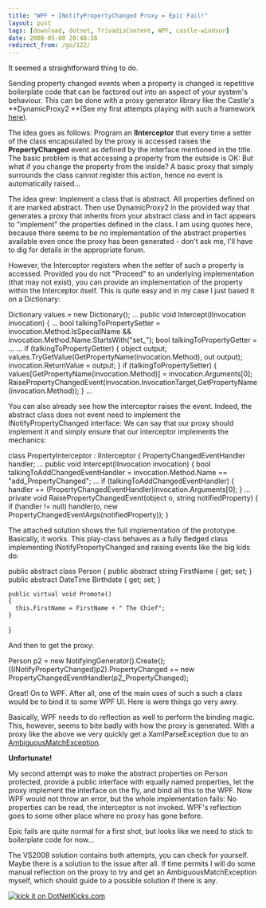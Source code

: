 ```yaml
---
title: "WPF + INotifyPropertyChanged Proxy = Epic Fail!"
layout: post
tags: [download, dotnet, TrivadisContent, WPF, castle-windsor]
date: 2008-05-08 20:48:58
redirect_from: /go/122/
---
```


It seemed a straightforward thing to do.

Sending property changed events when a property is changed is repetitive boilerplate code that can be factored out into an aspect of your system's behaviour. This can be done with a proxy generator library like the Castle's **DynamicProxy2 **(See my first attempts playing with such a framework [here](http://realfiction.net/go/154)).

The idea goes as follows: Program an **IInterceptor** that every time a setter of the class encapsulated by the proxy is accessed raises the **PropertyChanged** event as defined by the interface mentioned in the title. The basic problem is that accessing a property from the outside is OK: But what if you change the property from the inside? A basic proxy that simply surrounds the class cannot register this action, hence no event is automatically raised...

The idea grew: Implement a class that is abstract. All properties defined on it are marked abstract. Then use DynamicProxy2 in the provided way that generates a proxy that inherits from your abstract class and in fact appears to "implement" the properties defined in the class. I am using quotes here, because there seems to be no implementation of the abstract properties available even once the proxy has been generated - don't ask me, I'll have to dig for details in the appropriate forum.

However, the Interceptor registers when the setter of such a property is accessed. Provided you do not "Proceed" to an underlying implementation (that may not exist), you can provide an implementation of the property within the Interceptor itself. This is quite easy and in my case I just based it on a Dictionary:

<csharp>
Dictionary<string, object> values = new Dictionary<string, object>();
...
public void Intercept(IInvocation invocation)
{
  ...
  bool talkingToPropertySetter = 
    invocation.Method.IsSpecialName && invocation.Method.Name.StartsWith("set_");
  bool talkingToPropertyGetter = ...
  ...
  if (talkingToPropertyGetter)
  {
    object output;
    values.TryGetValue(GetPropertyName(invocation.Method), out output);
    invocation.ReturnValue = output;
  }
  if (talkingToPropertySetter)
  {
    values[GetPropertyName(invocation.Method)] = invocation.Arguments[0];
    RaisePropertyChangedEvent(invocation.InvocationTarget,GetPropertyName(invocation.Method));
  }
  ...
</csharp>

You can also already see how the interceptor raises the event. Indeed, the abstract class does not event need to implement the INotifyPropertyChanged interface: We can say that our proxy should implement it and simply ensure that our interceptor implements the mechanics:

<csharp>
class PropertyInterceptor : IInterceptor
{
  PropertyChangedEventHandler handler;
  ...
  public void Intercept(IInvocation invocation)
  {
    bool talkingToAddChangedEventHandler = invocation.Method.Name == "add_PropertyChanged";
    ...
    if (talkingToAddChangedEventHandler)
    {
      handler += (PropertyChangedEventHandler)invocation.Arguments[0];
    }
    ...
    private void RaisePropertyChangedEvent(object o, string notifiedProperty)
    {
      if (handler != null) handler(o, new PropertyChangedEventArgs(notifiedProperty));
    }
</csharp>

The attached solution shows the full implementation of the prototype. Basically, it works. This play-class behaves as a fully fledged class implementing INotifyPropertyChanged and raising events like the big kids do:

<csharp>
  public abstract class Person
  {
    public abstract string FirstName { get; set; }
    public abstract DateTime Birthdate { get; set; }

    public virtual void Promote()
    {
      this.FirstName = FirstName + " The Chief";
    }
  }
</csharp>

And then to get the proxy:

<csharp>
Person p2 = new NotifyingGenerator().Create<Person>();
((INotifyPropertyChanged)p2).PropertyChanged += new PropertyChangedEventHandler(p2_PropertyChanged);
</csharp>

Great! On to WPF. After all, one of the main uses of such a such a class would be to bind it to some WPF UI. Here is were things go very awry.

Basically, WPF needs to do reflection as well to perform the binding magic. This, however, seems to bite badly with how the proxy is generated. With a proxy like the above we very quickly get a XamlParseException due to an [AmbiguousMatchException](http://msdn.microsoft.com/en-us/library/system.reflection.ambiguousmatchexception.aspx).

**Unfortunate!**

My second attempt was to make the abstract properties on Person protected, provide a public interface with equally named properties, let the proxy implement the interface on the fly, and bind all this to the WPF. Now WPF would not throw an error, but the whole implementation fails: No properties can be read, the interceptor is not invoked. WPF's reflection goes to some other place where no proxy has gone before.

Epic fails are quite normal for a first shot, but looks like we need to stick to boilerplate code for now...

The VS2008 solution contains both attempts, you can check for yourself. Maybe there is a solution to the issue after all. If time permits I will do some manual reflection on the proxy to try and get an AmbiguousMatchException myself, which should guide to a possible solution if there is any.

[![kick it on DotNetKicks.com](http://www.dotnetkicks.com/Services/Images/KickItImageGenerator.ashx?url=http%3a%2f%2frealfiction.net%2f%3fq%3dnode%2f156&bgcolor=0000CC)](http://www.dotnetkicks.com/kick/?url=http%3a%2f%2frealfiction.net%2f%3fq%3dnode%2f156)